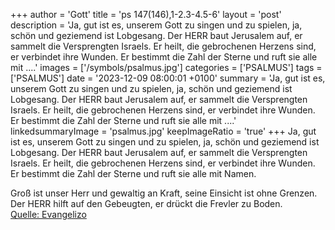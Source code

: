 +++
author = 'Gott'
title = 'ps 147(146),1-2.3-4.5-6'
layout = 'post'
description = 'Ja, gut ist es, unserem Gott zu singen und zu spielen, ja, schön und geziemend ist Lobgesang. Der HERR baut Jerusalem auf, er sammelt die Versprengten Israels. Er heilt, die gebrochenen Herzens sind, er verbindet ihre Wunden. Er bestimmt die Zahl der Sterne und ruft sie alle mit ....'
images = ['/symbols/psalmus.jpg']
categories = ['PSALMUS']
tags = ['PSALMUS']
date = '2023-12-09 08:00:01 +0100'
summary = 'Ja, gut ist es, unserem Gott zu singen und zu spielen, ja, schön und geziemend ist Lobgesang. Der HERR baut Jerusalem auf, er sammelt die Versprengten Israels. Er heilt, die gebrochenen Herzens sind, er verbindet ihre Wunden. Er bestimmt die Zahl der Sterne und ruft sie alle mit ....'
linkedsummaryImage = 'psalmus.jpg'
keepImageRatio = 'true'
+++
Ja, gut ist es, unserem Gott zu singen und zu spielen, ja, schön und geziemend ist Lobgesang.
Der HERR baut Jerusalem auf, er sammelt die Versprengten Israels.
Er heilt, die gebrochenen Herzens sind, er verbindet ihre Wunden.
Er bestimmt die Zahl der Sterne und ruft sie alle mit Namen.<!--more-->

Groß ist unser Herr und gewaltig an Kraft, seine Einsicht ist ohne Grenzen.
Der HERR hilft auf den Gebeugten, er drückt die Frevler zu Boden.<br> [Quelle: Evangelizo](https://evangeliumtagfuertag.org/DE/gospel)